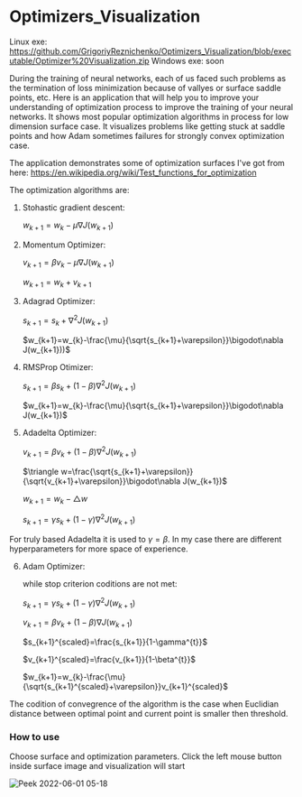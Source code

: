 # Optimizers_Visualization
Linux exe: https://github.com/GrigoriyReznichenko/Optimizers_Visualization/blob/executable/Optimizer%20Visualization.zip
Windows exe: soon

During the training of neural networks, each of us faced such problems as the termination of loss minimization because of vallyes or surface saddle points, etc. 
Here is an application that will help you to improve your understanding of optimization process to improve the training of your neural networks. It shows most popular optimization algorithms in process for low dimension surface case. It visualizes problems like getting stuck at saddle points and how Adam sometimes failures for strongly convex optimization case.

The application demonstrates some of optimization surfaces I've got from here: https://en.wikipedia.org/wiki/Test_functions_for_optimization

The optimization algorithms are:

1) Stohastic gradient descent:

	$w_{k+1}=w_{k}-\mu\nabla J(w_{k+1})$
	
2) Momentum Optimizer:

	$v_{k+1}=\beta v_{k}-\mu\nabla J(w_{k+1})$
	
	$w_{k+1}=w_{k}+v_{k+1}$
	
3) Adagrad Optimizer:

	$s_{k+1}=s_{k}+\nabla^{2}J(w_{k+1})$
	
	$w_{k+1}=w_{k}-\frac{\mu}{\sqrt{s_{k+1}+\varepsilon}}\bigodot\nabla J(w_{k+1}))$
4) RMSProp Otimizer:

	$s_{k+1}=\beta s_{k}+\left(1-\beta\right)\nabla^{2}J(w_{k+1})$
	
	$w_{k+1}=w_{k}-\frac{\mu}{\sqrt{s_{k+1}+\varepsilon}}\bigodot\nabla J(w_{k+1})$

5) Adadelta Optimizer:
	
	$v_{k+1}=\beta v_{k}+\left(1-\beta\right)\nabla^{2}J(w_{k+1})$
	
	$\triangle w=\frac{\sqrt{s_{k+1}+\varepsilon}}{\sqrt{v_{k+1}+\varepsilon}}\bigodot\nabla J(w_{k+1})$
	
	$w_{k+1}=w_{k}-\triangle w$
	
	$s_{k+1}=\gamma s_{k}+\left(1-\gamma\right)\nabla^{2}J(w_{k+1})$
	
For truly based Adadelta it is used to $\gamma = \beta$. In my case there are different hyperparameters for more space of experience.

6) Adam Optimizer:


	while stop criterion coditions are not met:

	$s_{k+1}=\gamma s_{k}+\left(1-\gamma\right)\nabla^{2}J(w_{k+1})$

	$v_{k+1}=\beta v_{k}+\left(1-\beta\right)\nabla J(w_{k+1})$
	
	$s_{k+1}^{scaled}=\frac{s_{k+1}}{1-\gamma^{t}}$
	
	$v_{k+1}^{scaled}=\frac{v_{k+1}}{1-\beta^{t}}$
	
	$w_{k+1}=w_{k}-\frac{\mu}{\sqrt{s_{k+1}^{scaled}+\varepsilon}}v_{k+1}^{scaled}$
	
The codition of convegrence of the algorithm is the case when Euclidian distance between optimal point and current point is smaller then threshold.

### How to use

Choose surface and optimization parameters. 
Click the left mouse button inside surface image and visualization will start

![Peek 2022-06-01 05-18](https://user-images.githubusercontent.com/99965144/171304169-9e595915-1d2d-4cce-9954-ff1c91951f1a.gif)


	
		
		
	
